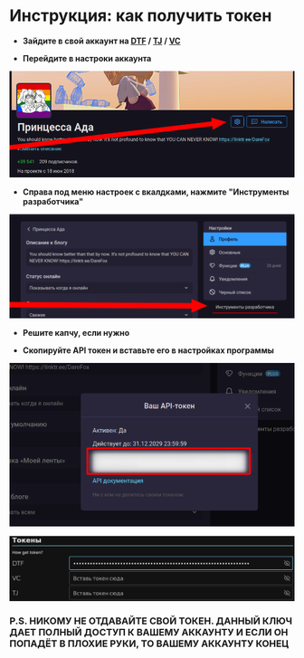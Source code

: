 # Инструкция: как получить токен

- **Зайдите в свой аккаунт на [DTF](https://dtf.ru/ "DTF") / [TJ](https://tjournal.ru/ "TJ") / [VC](https://vc.ru/ "VC")**

- **Перейдите в настроки аккаунта**

![](https://raw.githubusercontent.com/DareFox/SaveDTF-Compose/main/.github/resources/dtf_open_this.png)

- **Справа под меню настроек с вкалдками, нажмите "Инструменты разработчика"**

![](https://raw.githubusercontent.com/DareFox/SaveDTF-Compose/main/.github/resources/dtf_settings.png)

- **Решите капчу, если нужно**

- **Скопируйте API токен и вставьте его в настройках программы**

![](https://raw.githubusercontent.com/DareFox/SaveDTF-Compose/main/.github/resources/dtf_copy_this.png)

![](https://raw.githubusercontent.com/DareFox/SaveDTF-Compose/main/.github/resources/dtf_paste_here.png)

### **P.S. НИКОМУ НЕ ОТДАВАЙТЕ СВОЙ ТОКЕН. ДАННЫЙ КЛЮЧ ДАЕТ ПОЛНЫЙ ДОСТУП К ВАШЕМУ АККАУНТУ И ЕСЛИ ОН ПОПАДЁТ В ПЛОХИЕ РУКИ, ТО ВАШЕМУ АККАУНТУ КОНЕЦ**
